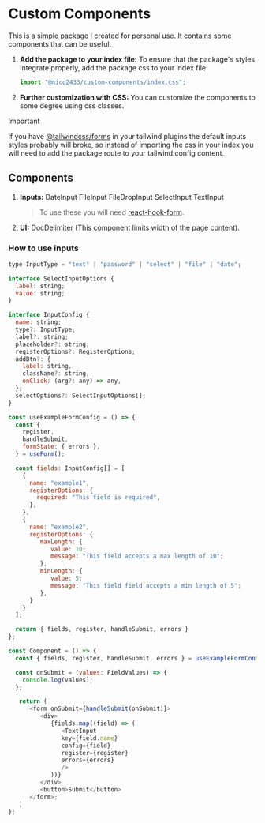 # Custom Components

This is a simple package I created for personal use. It contains some components that can be useful.

1. **Add the package to your index file:**
   To ensure that the package's styles integrate properly, add the package css to your index file:

   ```javascript
   import "@nico2433/custom-components/index.css";
   ```

2. **Further customization with CSS:**
   You can customize the components to some degree using css classes.

> [!IMPORTANT]
> If you have [@tailwindcss/forms](https://www.npmjs.com/package/@tailwindcss/forms) in your tailwind plugins the default inputs styles probably will broke, so instead of importing the css in your index you will need to add the package route to your tailwind.config content.

## Components

1. **Inputs:**
   DateInput
   FileInput
   FileDropInput
   SelectInput
   TextInput

   > To use these you will need [react-hook-form](https://www.npmjs.com/package/react-hook-form).

2. **UI:**
   DocDelimiter (This component limits width of the page content).

### How to use inputs

```javascript
type InputType = "text" | "password" | "select" | "file" | "date";

interface SelectInputOptions {
  label: string;
  value: string;
}

interface InputConfig {
  name: string;
  type?: InputType;
  label?: string;
  placeholder?: string;
  registerOptions?: RegisterOptions;
  addBtn?: {
    label: string,
    className?: string,
    onClick: (arg?: any) => any,
  };
  selectOptions?: SelectInputOptions[];
}
```

```javascript
const useExampleFormConfig = () => {
  const {
    register,
    handleSubmit,
    formState: { errors },
  } = useForm();

  const fields: InputConfig[] = [
    {
      name: "example1",
      registerOptions: {
        required: "This field is required",
      },
    },
    {
      name: "example2",
      registerOptions: {
         maxLength: {
            value: 10;
            message: "This field accepts a max length of 10";
         },
         minLength: {
            value: 5;
            message: "This field field accepts a min length of 5";
         },
      }
    }
  ];

  return { fields, register, handleSubmit, errors }
};
```

```javascript
const Component = () => {
  const { fields, register, handleSubmit, errors } = useExampleFormConfig();

  const onSubmit = (values: FieldValues) => {
    console.log(values);
  };

   return (
      <form onSubmit={handleSubmit(onSubmit)}>
         <div>
            {fields.map((field) => (
               <TextInput
               key={field.name}
               config={field}
               register={register}
               errors={errors}
               />
            ))}
         </div>
         <button>Submit</button>
      </form>;
   )
};
```
